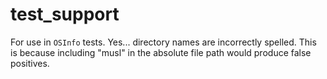 # test_support

For use in `OSInfo` tests. Yes... directory names are incorrectly spelled. This is 
because including "musl" in the absolute file path would produce false positives.
